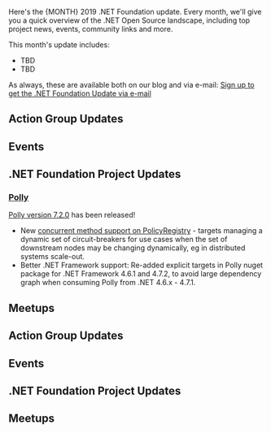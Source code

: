 Here's the {MONTH} 2019 .NET Foundation update. Every month, we'll give you a quick overview of the .NET Open Source landscape, including top project news, events, community links and more.

This month's update includes:

* TBD
* TBD

As always, these are available both on our blog and via e-mail: [Sign up to get the .NET Foundation Update via e-mail](http://eepurl.com/dhL_qb)

## Action Group Updates

## Events

## .NET Foundation Project Updates

### [Polly](https://github.com/App-vNext/Polly)

[Polly version 7.2.0](https://github.com/App-vNext/Polly/blob/master/CHANGELOG.md#720) has been released!  

+ New [concurrent method support on PolicyRegistry](https://github.com/App-vNext/Polly/wiki/PolicyRegistry#interfaces-and-further-syntax) - targets managing a dynamic set of circuit-breakers for use cases when the set of downstream nodes may be changing dynamically, eg in distributed systems scale-out.
+ Better .NET Framework support: Re-added explicit targets in Polly nuget package for .NET Framework 4.6.1 and 4.7.2, to avoid large dependency graph when consuming Polly from .NET 4.6.x - 4.7.1.


## Meetups


## Action Group Updates

## Events

## .NET Foundation Project Updates

## Meetups
